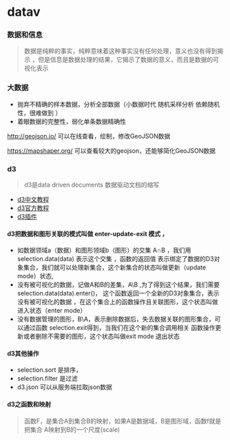 # datav 

### 数据和信息
> 数据是纯粹的事实，纯粹意味着这种事实没有任何处理，意义也没有得到揭示
，但是信息是数据处理的结果，它揭示了数据的意义，而且是数据的可视化表示 

### 大数据 
- 抛弃不精确的样本数据，分析全部数据（小数据时代 随机采样分析 依赖随机性，很难做到 ）
- 着眼数据的完整性，弱化单条数据精确性 


http://geojson.io/    可以在线查看，绘制，修改GeoJSON数据

https://mapshaper.org/ 可以查看较大的geojson，还能够简化GeoJSON数据

### d3
> d3是data driven documents 数据驱动文档的缩写
- [d3中文教程](https://blog.csdn.net/qq_34414916/article/details/80026029)
- [d3官方教程](https://github.com/d3/d3/wiki/tutorials)
- [d3插件](https://github.com/d3/d3-plugins)


#### d3把数据和图形关联的模式叫做 enter-update-exit 模式 ，
- 如数据领域a（数据）和图形领域b（图形）的交集 A∩B ，我们用selection.data(data) 表示这个交集 ，函数的返回值
表示绑定了数据的D3对象集合，我们就可以处理新集合，这个新集合的状态叫做更新（update mode）状态,
- 没有被可视化的数据，记做A和B的差集，A\B ,为了得到这个结果，我们需要selection.data(data).enter()，
这个函数返回一个全新的D3对象集合，表示没有被可视化的数据 ，在这个集合上的函数操作且关联图形，这个状态叫做 进入状态（enter mode）
- 没有数据管理的图形，B\A，表示删除数据后，失去数据关联的图形集合，可以通过函数 selection.exit得到，当我们在这个新的集合调用相关
函数操作更新或者删除不需要的图形，这个状态叫做exit mode 退出状态 

#### d3其他操作
- selection.sort 是排序，
- selection.filter 是过滤 
- d3.json 可以从服务端拉取json数据  

#### d3之函数和映射
> 函数F，是集合A到集合B的映射，如果A是数据域，B是图形域，函数f就是把集合
A映射到B的一个尺度(scale)












